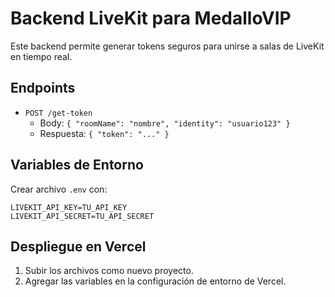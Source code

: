 # Backend LiveKit para MedalloVIP

Este backend permite generar tokens seguros para unirse a salas de LiveKit en tiempo real.

## Endpoints

- `POST /get-token`
  - Body: `{ "roomName": "nombre", "identity": "usuario123" }`
  - Respuesta: `{ "token": "..." }`

## Variables de Entorno

Crear archivo `.env` con:

```
LIVEKIT_API_KEY=TU_API_KEY
LIVEKIT_API_SECRET=TU_API_SECRET
```

## Despliegue en Vercel

1. Subir los archivos como nuevo proyecto.
2. Agregar las variables en la configuración de entorno de Vercel.
